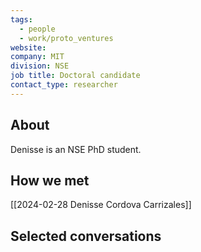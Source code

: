 ```yaml
---
tags:
  - people
  - work/proto_ventures
website: 
company: MIT
division: NSE
job title: Doctoral candidate
contact_type: researcher
---
```

## About
Denisse is an NSE PhD student.

## How we met
[[2024-02-28 Denisse Cordova Carrizales]]

## Selected conversations

